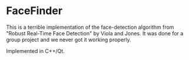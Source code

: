 FaceFinder
==========
This is a terrible implementation of the face-detection algorithm from "Robust Real-Time Face Detection" by Viola and Jones. It was done for a group project and we never got it working properly.

Implemented in C++/Qt.
